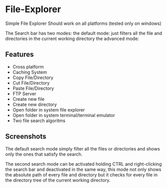 # File-Explorer

Simple File Explorer
Should work on all platforms (tested only on windows)

The Search bar has two modes:
    the default mode:
        just filters all the file and directories in the current working directory
    the advanced mode:
## Features

- Cross platform
- Caching System
- Copy File/Directory
- Cut File/Directory
- Paste File/Directory
- FTP Server
- Create new file
- Create new directory
- Open folder in system file explorer
- Open folder in system terminal/terminal emulator
- Two file search algoritms






## Screenshots

The default search mode simply filter all the files or directories and shows only the ones that satisfy the search.

The second search mode can be activated holding CTRL and right-clicking the search bar and deactivated in the same way, this mode not only shows the absolute path of every file and directory but it checks for every file in the directory tree of the current working directory.


